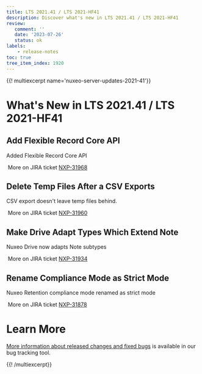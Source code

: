 ```yaml
---
title: LTS 2021.41 / LTS 2021-HF41
description: Discover what's new in LTS 2021.41 / LTS 2021-HF41
review:
   comment: ''
   date: '2023-07-26'
   status: ok
labels:
    - release-notes
toc: true
tree_item_index: 1920
---
```


{{! multiexcerpt name='nuxeo-server-updates-2021-41'}}
# What's New in LTS 2021.41 / LTS 2021-HF41

## Add Flexible Record Core API


Added Flexible Record Core API

<i class="fa fa-long-arrow-right" aria-hidden="true"></i>&nbsp;More on JIRA ticket [NXP-31968](https://jira.nuxeo.com/browse/NXP-31968)

## Delete Temp Files After a CSV Exports


CSV export doesn't leave temp files behind.

<i class="fa fa-long-arrow-right" aria-hidden="true"></i>&nbsp;More on JIRA ticket [NXP-31960](https://jira.nuxeo.com/browse/NXP-31960)

## Make Drive Adapt Types Which Extend Note


Nuxeo Drive now adapts Note subtypes

<i class="fa fa-long-arrow-right" aria-hidden="true"></i>&nbsp;More on JIRA ticket [NXP-31934](https://jira.nuxeo.com/browse/NXP-31934)

## Rename Compliance Mode as Strict Mode


Nuxeo Retention compliance mode renamed as strict mode

<i class="fa fa-long-arrow-right" aria-hidden="true"></i>&nbsp;More on JIRA ticket [NXP-31878](https://jira.nuxeo.com/browse/NXP-31878)


# Learn More

[More information about released changes and fixed bugs](https://jira.nuxeo.com/secure/ReleaseNote.jspa?projectId=10011&version=22345) is available in our bug tracking tool.

{{! /multiexcerpt}}
